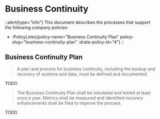 # Business Continuity

::alert{type="info"}
This document describes the processes that support the following company policies:
- :PolicyLinks{policy-name="Business Continuity Plan" policy-slug="business-continuity-plan" :drata-policy-id="4"}
::

## Business Continuity Plan

> A plan and process for business continuity, including the backup and recovery of systems and data, must be defined and documented.

TODO

> The Business Continuity Plan shall be simulated and tested at least once a year. Metrics shall be measured and identified recovery enhancements shall be filed to improve the process.

TODO
